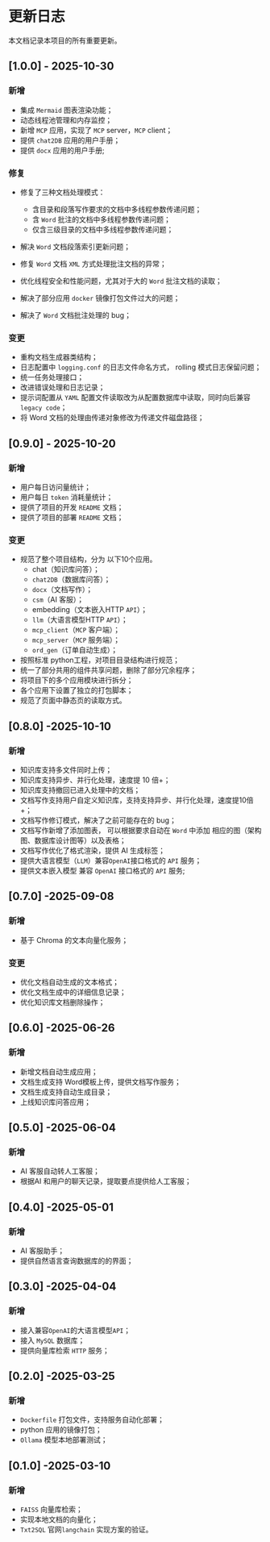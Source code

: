 # 更新日志

本文档记录本项目的所有重要更新。

## [1.0.0] - 2025-10-30

### 新增
- 集成 `Mermaid` 图表渲染功能；
- 动态线程池管理和内存监控；
- 新增 `MCP` 应用，实现了 `MCP` server，`MCP` client；
- 提供 `chat2DB` 应用的用户手册；
- 提供 `docx` 应用的用户手册;

### 修复

- 修复了三种文档处理模式：
  - 含目录和段落写作要求的文档中多线程参数传递问题；
  - 含 `Word` 批注的文档中多线程参数传递问题；  
  - 仅含三级目录的文档中多线程参数传递问题；

- 解决 `Word` 文档段落索引更新问题；
- 修复 `Word` 文档 `XML` 方式处理批注文档的异常；
- 优化线程安全和性能问题，尤其对于大的 `Word` 批注文档的读取；
- 解决了部分应用 `docker` 镜像打包文件过大的问题；
- 解决了 `Word` 文档批注处理的 bug；

### 变更
- 重构文档生成器类结构；
- 日志配置中 `logging.conf` 的日志文件命名方式， rolling 模式日志保留问题；
- 统一任务处理接口；
- 改进错误处理和日志记录；
- 提示词配置从 `YAML` 配置文件读取改为从配置数据库中读取，同时向后兼容 `legacy code`；
- 将 Word 文档的处理由传递对象修改为传递文件磁盘路径；

## [0.9.0] - 2025-10-20

### 新增
- 用户每日访问量统计；
- 用户每日 `token` 消耗量统计；
- 提供了项目的开发 `README` 文档；
- 提供了项目的部署 `README` 文档；

### 变更
- 规范了整个项目结构，分为 以下10个应用。
  - chat（知识库问答）；
  - `chat2DB`（数据库问答）；
  - `docx`（文档写作）；
  - `csm`（AI 客服）；
  - embedding（文本嵌入HTTP `API`）；
  - `llm`（大语言模型HTTP `API`）；
  - `mcp_client`（`MCP` 客户端）；
  - `mcp_server`（`MCP` 服务端）；
  - `ord_gen`（订单自动生成）；
- 按照标准 python工程，对项目目录结构进行规范；
- 统一了部分共用的组件共享问题，删除了部分冗余程序；
- 将项目下的多个应用模块进行拆分；
- 各个应用下设置了独立的打包脚本；
- 规范了页面中静态页的读取方式。

## [0.8.0] -2025-10-10
### 新增
- 知识库支持多文件同时上传；
- 知识库支持异步、并行化处理，速度提 10 倍+；
- 知识库支持撤回已进入处理中的文档；
- 文档写作支持用户自定义知识库，支持支持异步、并行化处理，速度提10倍+；
- 文档写作修订模式，解决了之前可能存在的 bug；
- 文档写作新增了添加图表， 可以根据要求自动在 `Word` 中添加 相应的图（架构图、数据库设计图等）以及表格；
- 文档写作优化了格式渲染，提供 AI 生成标签；
- 提供大语言模型（`LLM`）兼容`OpenAI`接口格式的 `API` 服务；
- 提供文本嵌入模型 兼容 `OpenAI` 接口格式的 `API` 服务;

## [0.7.0] -2025-09-08

### 新增

- 基于 Chroma 的文本向量化服务；

### 变更
- 优化文档自动生成的文本格式；
- 优化文档生成中的详细信息记录；
- 优化知识库文档删除操作；

## [0.6.0] -2025-06-26
### 新增
- 新增文档自动生成应用；
- 文档生成支持 Word模板上传，提供文档写作服务；
- 文档生成支持自动生成目录；
- 上线知识库问答应用；

## [0.5.0] -2025-06-04
### 新增
- AI 客服自动转人工客服；
- 根据AI 和用户的聊天记录，提取要点提供给人工客服；

## [0.4.0] -2025-05-01
### 新增
- AI 客服助手；
- 提供自然语言查询数据库的的界面；

## [0.3.0] -2025-04-04
### 新增
- 接入兼容`OpenAI`的大语言模型`API`；
- 接入 `MySQL` 数据库；
- 提供向量库检索 `HTTP` 服务；

## [0.2.0] -2025-03-25
### 新增
- `Dockerfile` 打包文件，支持服务自动化部署；
- python 应用的镜像打包；
- `Ollama` 模型本地部署测试；


## [0.1.0] -2025-03-10
### 新增
- `FAISS` 向量库检索；
- 实现本地文档的向量化；
- `Txt2SQL` 官网`langchain` 实现方案的验证。